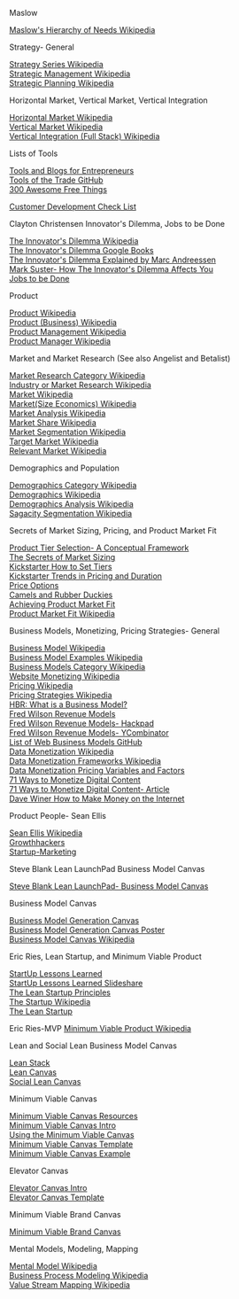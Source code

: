 Maslow

[Maslow's Hierarchy of Needs Wikipedia](http://en.wikipedia.org/wiki/Maslow%27s_hierarchy_of_needs)  

Strategy- General

[Strategy Series Wikipedia](http://en.wikipedia.org/wiki/Strategy)  
 [Strategic Management Wikipedia](http://en.wikipedia.org/wiki/Strategic_management)  
 [Strategic Planning Wikipedia](http://en.wikipedia.org/wiki/Strategic_planning)  

Horizontal Market, Vertical Market, Vertical Integration

[Horizontal Market Wikipedia](http://en.wikipedia.org/wiki/Horizontal_market)  
 [Vertical Market Wikipedia](http://en.wikipedia.org/wiki/Vertical_market)  
 [Vertical Integration (Full Stack) Wikipedia](http://en.wikipedia.org/wiki/Vertical_integration)  

Lists of Tools

[Tools and Blogs for Entrepreneurs](http://steveblank.com/tools-and-blogs-for-entrepreneurs)  
[Tools of the Trade GitHub](https://github.com/cjbarber/ToolsOfTheTrade)  
[300 Awesome Free Things](https://medium.com/everything-about-startups-and-entrepreneurship/300-awesome-free-things-e07b3cd5fd5b) 

[Customer Development Check List](https://docs.google.com/document/d/1rTzXvz8iz1IgiwCipuLaWFXt7yvoTc73blHMpD2Hp50/edit#heading=h.v628ypevulas) 


Clayton Christensen Innovator's Dilemma, Jobs to be Done

[The Innovator's Dilemma Wikipedia](http://en.wikipedia.org/wiki/The_Innovator%27s_Dilemma)  
 [The Innovator's Dilemma Google Books](http://books.google.co.uk/books/about/The_Innovator_s_Dilemma.html?id=SIexi_qgq2gC)  
 [The Innovator's Dilemma Explained by Marc Andreessen](https://twitter.com/ValaAfshar/status/587312922709340160)  
 [Mark Suster- How The Innovator's Dilemma Affects You](http://www.bothsidesofthetable.com/2010/11/04/understanding-how-the-innovators-dilemma-affects-you)  
 [Jobs to be Done](http://www.christenseninstitute.org/key-concepts/jobs-to-be-done)  

Product

[Product Wikipedia](http://en.wikipedia.org/wiki/Product)  
 [Product (Business) Wikipedia](http://en.wikipedia.org/wiki/Product_(business))  
 [Product Management Wikipedia](http://en.wikipedia.org/wiki/Product_management)  
 [Product Manager Wikipedia](http://en.wikipedia.org/wiki/Product_manager)  

Market and Market Research (See also Angelist and Betalist)

[Market Research Category Wikipedia](http://en.wikipedia.org/wiki/Category:Market_research)  
 [Industry or Market Research Wikipedia](http://en.wikipedia.org/wiki/Industry_or_market_research)  
 [Market Wikipedia](http://en.wikipedia.org/wiki/Market_(economics))  
 [Market(Size Economics) Wikipedia](http://en.wikipedia.org/wiki/Market_(economics)#Size_parameters)  
 [Market Analysis Wikipedia](http://en.wikipedia.org/wiki/Market_analysis)  
 [Market Share Wikipedia](http://en.wikipedia.org/wiki/Market_share)  
 [Market Segmentation Wikipedia](http://en.wikipedia.org/wiki/Market_segmentation)  
 [Target Market Wikipedia](http://en.wikipedia.org/wiki/Target_market)  
 [Relevant Market Wikipedia](http://en.wikipedia.org/wiki/Relevant_market)  

Demographics and Population

[Demographics Category Wikipedia](http://en.wikipedia.org/wiki/Category:Demographics)  
 [Demographics Wikipedia](http://en.wikipedia.org/wiki/Demographics)  
 [Demographics Analysis Wikipedia](http://en.wikipedia.org/wiki/Demographic_analysis)  
 [Sagacity Segmentation Wikipedia](http://en.wikipedia.org/wiki/Sagacity_segmentation)  

Secrets of Market Sizing, Pricing, and Product Market Fit

[Product Tier Selection- A Conceptual Framework](https://camo.githubusercontent.com/a4b7ee4a662786d0af4c1eacb9b8b7bdd9eb6e6d/687474703a2f2f692e696d6775722e636f6d2f7139594e4939542e706e67)  
 [The Secrets of Market Sizing](http://www.brekiri.com/blog/77/the-secrets-of-market-sizing)  
 [Kickstarter How to Set Tiers](http://blog.boundforanything.com/2012/02/how-to-set-tiers-on-kickstarter)  
 [Kickstarter Trends in Pricing and Duration](https://www.kickstarter.com/blog/trends-in-pricing-and-duration)  
 [Price Options](https://ireach.prnewswire.com/Orders/price-options.aspx)  
 [Camels and Rubber Duckies](http://www.joelonsoftware.com/articles/CamelsandRubberDuckies.html)  
 [Achieving Product Market Fit](http://practicetrumpstheory.com/2009/11/achievingproductmarketfit)  
 [Product Market Fit Wikipedia](http://en.wikipedia.org/wiki/Product/market_fit)  

Business Models, Monetizing, Pricing Strategies- General

[Business Model Wikipedia](http://en.wikipedia.org/wiki/Business_model)  
 [Business Model Examples Wikipedia](http://en.wikipedia.org/wiki/Business_model#Examples_of_business_models)  
 [Business Models Category Wikipedia](http://en.wikipedia.org/wiki/Category:Business_models)  
 [Website Monetizing Wikipedia](http://en.wikipedia.org/wiki/Website_monetizing)  
 [Pricing Wikipedia](http://en.wikipedia.org/wiki/Pricing_strategies)  
 [Pricing Strategies Wikipedia](http://en.wikipedia.org/wiki/Pricing)  
 [HBR: What is a Business Model?](https://hbr.org/2015/01/what-is-a-business-model)  
 [Fred Wilson Revenue Models](http://avc.com/2012/12/mba-mondays-revenue-models)  
 [Fred Wilson Revenue Models- Hackpad](https://hackpad.com/ep/profile/-2QvfuRcguKs4h2YzNropQf)  
 [Fred Wilson Revenue Models- YCombinator](https://news.ycombinator.com/item?id=4924647)  
 [List of Web Business Models GitHub](https://gist.github.com/ndarville/4295324)  
 [Data Monetization Wikipedia](http://en.wikipedia.org/wiki/Data_monetization)  
 [Data Monetization Frameworks Wikipedia](http://en.wikipedia.org/wiki/Data_monetization#Frameworks)  
 [Data Monetization Pricing Variables and Factors](http://en.wikipedia.org/wiki/Data_monetization#Pricing_Variables_and_Factors)  
 [71 Ways to Monetize Digital Content](https://twitter.com/vivian/timelines/505375883063230465)  
 [71 Ways to Monetize Digital Content- Article](http://www.foliomag.com/2014/71-ways-monetize-digital-content#.VACqtvldXQq)  
 [Dave Winer How to Make Money on the Internet](http://scripting.com/davenet/2000/02/04/howToMakeMoneyOnTheInterne.html)  

Product People- Sean Ellis

[Sean Ellis Wikipedia](http://en.wikipedia.org/wiki/Sean_Ellis_(entrepreneur))  
[Growthhackers](https://growthhackers.com)  
[Startup-Marketing](http://www.startup-marketing.com)  

Steve Blank Lean LaunchPad Business Model Canvas

[Steve Blank Lean LaunchPad- Business Model Canvas](https://steveblank.files.wordpress.com/2010/12/business-model-and-cust-dev.jpg)  

Business Model Canvas

[Business Model Generation Canvas](http://www.businessmodelgeneration.com/canvas/bmc)  
[Business Model Generation Canvas Poster](http://www.businessmodelgeneration.com/downloads/business_model_canvas_poster.pdf)  
[Business Model Canvas Wikipedia](http://en.wikipedia.org/wiki/Business_Model_Canvas)  

Eric Ries, Lean Startup, and Minimum Viable Product

[StartUp Lessons Learned](http://www.startuplessonslearned.com)  
[StartUp Lessons Learned Slideshare](http://www.slideshare.net/startuplessonslearned)  
[The Lean Startup Principles](http://theleanstartup.com/principles)  
[The Startup Wikipedia](http://en.wikipedia.org/wiki/Lean_Startup)  
[The Lean Startup](http://www.stpia.ir/files/The%20Lean%20Startup%20.pdf)  
 
Eric Ries-MVP
[Minimum Viable Product Wikipedia](http://en.wikipedia.org/wiki/Minimum_viable_product) 

Lean and Social Lean Business Model Canvas

[Lean Stack](http://leanstack.com)  
[Lean Canvas](https://leanstack.com/LeanCanvas.pdf)  
[Social Lean Canvas](http://socialleancanvas.com)  

Minimum Viable Canvas

[Minimum Viable Canvas Resources](https://medium.com/minimum-viable-canvas)  
[Minimum Viable Canvas Intro](https://medium.com/@santoshrajan/the-minimum-viable-canvas-6ee9ea072f65)  
[Using the Minimum Viable Canvas](https://medium.com/minimum-viable-canvas/using-the-minimum-viable-canvas-fae7e027cafc)  
[Minimum Viable Canvas Template](https://d262ilb51hltx0.cloudfront.net/max/800/1*PlhNZAMQxiuwPN7TsRV20g.png)  
[Minimum Viable Canvas Example](https://d262ilb51hltx0.cloudfront.net/max/800/1*gk40wStd6F-3GkGKO8M_wA.png)  

Elevator Canvas

[Elevator Canvas Intro](https://medium.com/minimum-viable-canvas/the-elevator-canvas-658a4c74b08d)  
[Elevator Canvas Template](https://d262ilb51hltx0.cloudfront.net/max/800/1*Xb0NFBKokCd5DQHKub0SIg.png)  

Minimum Viable Brand Canvas

[Minimum Viable Brand Canvas](http://media.leanbrandbook.com/sz-1060x-mvb_canvas_post_graphic.jpg)  

Mental Models, Modeling, Mapping

[Mental Model Wikipedia](http://en.wikipedia.org/wiki/Mental_model)  
[Business Process Modeling Wikipedia](http://en.wikipedia.org/wiki/Business_Process_Modeling)  
[Value Stream Mapping Wikipedia](http://en.wikipedia.org/wiki/Value_Stream_Mapping)  


